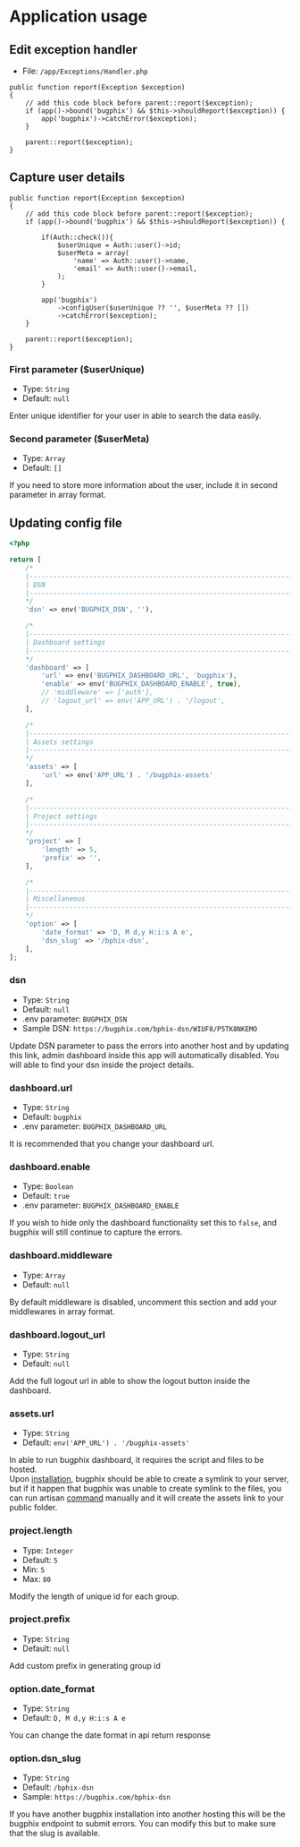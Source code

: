 # Application usage

## Edit exception handler

- File: `/app/Exceptions/Handler.php`

```php{4,5,6}
public function report(Exception $exception)
{
    // add this code block before parent::report($exception);
    if (app()->bound('bugphix') && $this->shouldReport($exception)) {
        app('bugphix')->catchError($exception);
    }

    parent::report($exception);
}
```

## Capture user details

```php{6,7,8,9,10,11,12,13,14,15,16}
public function report(Exception $exception)
{
    // add this code block before parent::report($exception);
    if (app()->bound('bugphix') && $this->shouldReport($exception)) {

        if(Auth::check()){
            $userUnique = Auth::user()->id;
            $userMeta = array(
                'name' => Auth::user()->name,
                'email' => Auth::user()->email,
            );
        }

        app('bugphix')
            ->configUser($userUnique ?? '', $userMeta ?? [])
            ->catchError($exception);
    }

    parent::report($exception);
}
```

### First parameter ($userUnique)

- Type: `String`
- Default: `null`

Enter unique identifier for your user in able to search the data easily.

### Second parameter ($userMeta)

- Type: `Array`
- Default: `[]`

If you need to store more information about the user, include it in second parameter in array format.


## Updating config file

```php
<?php

return [
    /*
    |--------------------------------------------------------------------------
    | DSN 
    |--------------------------------------------------------------------------
    */
    'dsn' => env('BUGPHIX_DSN', ''),

    /*
    |--------------------------------------------------------------------------
    | Dashboard settings
    |--------------------------------------------------------------------------
    */
    'dashboard' => [
        'url' => env('BUGPHIX_DASHBOARD_URL', 'bugphix'),
        'enable' => env('BUGPHIX_DASHBOARD_ENABLE', true),
        // 'middleware' => ['auth'],
        // 'logout_url' => env('APP_URL') . '/logout',
    ],

    /*
    |--------------------------------------------------------------------------
    | Assets settings
    |--------------------------------------------------------------------------
    */
    'assets' => [
        'url' => env('APP_URL') . '/bugphix-assets'
    ],

    /*
    |--------------------------------------------------------------------------
    | Project settings
    |--------------------------------------------------------------------------
    */
    'project' => [
        'length' => 5,
        'prefix' => '',
    ],

    /*
    |--------------------------------------------------------------------------
    | Miscellaneous
    |--------------------------------------------------------------------------
    */
    'option' => [
        'date_format' => 'D, M d,y H:i:s A e',
        'dsn_slug' => '/bphix-dsn',
    ],
];
```

### dsn

- Type: `String`
- Default: `null`
- .env parameter: `BUGPHIX_DSN`
- Sample DSN: `https://bugphix.com/bphix-dsn/WIUF8/P5TK8NKEMO`

Update DSN parameter to pass the errors into another host and by updating this link, admin dashboard inside this app will automatically disabled. 
You will able to find your dsn inside the project details.

### dashboard.url

- Type: `String`
- Default: `bugphix`
- .env parameter: `BUGPHIX_DASHBOARD_URL`

It is recommended that you change your dashboard url. 

### dashboard.enable

- Type: `Boolean`
- Default: `true`
- .env parameter: `BUGPHIX_DASHBOARD_ENABLE`

If you wish to hide only the dashboard functionality set this to `false`, and bugphix will still continue to capture the errors.

### dashboard.middleware

- Type: `Array`
- Default: `null`

By default middleware is disabled, uncomment this section and add your middlewares in array format.

### dashboard.logout_url

- Type: `String`
- Default: `null`

Add the full logout url in able to show the logout button inside the dashboard.


### assets.url

- Type: `String`
- Default: `env('APP_URL') . '/bugphix-assets'`

In able to run bugphix dashboard, it requires the script and files to be hosted.
<br> 
Upon [installation](/installation/#run-bugphix-installer), bugphix should be able to create a symlink to your server, but if it happen that bugphix was unable to create symlink to the files, you can run artisan [command](/installation/#create-symlink) manually and it will create the assets link to your public folder.

### project.length

- Type: `Integer`
- Default: `5`
- Min: `5`
- Max: `80`

Modify the length of unique id for each group.

### project.prefix

- Type: `String`
- Default: `null`

Add custom prefix in generating group id

### option.date_format

- Type: `String`
- Default: `D, M d,y H:i:s A e`

You can change the date format in api return response

### option.dsn_slug

- Type: `String`
- Default: `/bphix-dsn`
- Sample: `https://bugphix.com/bphix-dsn`

If you have another bugphix installation into another hosting this will be the bugphix endpoint to submit errors. You can modify this but to make sure that the slug is available.